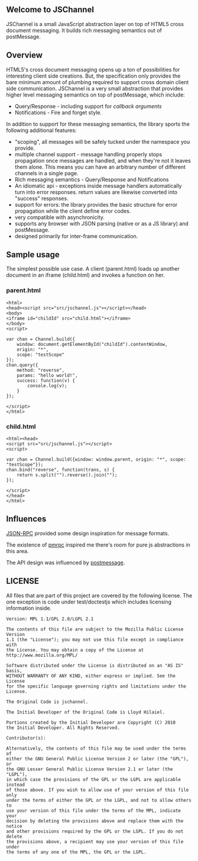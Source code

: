 ## Welcome to JSChannel

JSChannel is a small JavaScript abstraction layer on top of HTML5
cross document messaging.  It builds rich messaging
semantics out of postMessage.

## Overview

HTML5's cross document messaging opens up a ton of possibilities for
interesting client side creations.  But, the specification only
provides the bare minimum amount of plumbing required to support cross
domain client side communication.  JSChannel is a very small
abstraction that provides higher level messaging semantics on top of
postMessage, which include:

  * Query/Response - including support for *callback arguments*
  * Notifications - Fire and forget style.

In addition to support for these messaging semantics, the library sports
the following additional features:

  * "scoping", all messages will be safely tucked under the namespace you
    provide.
  * multiple channel support - message handling properly stops propagation
    once messages are handled, and when they're not it leaves
    them alone.  This means you can have an arbitrary number of different
    channels in a single page.
  * Rich messaging semantics - Query/Response and Notifications
  * An idiomatic api - exceptions inside message handlers automatically
    turn into error responses.  return values are likewise converted into
    "success" responses.
  * support for errors: the library provides the basic structure for error
    propagation while the client define error codes.
  * very compatible with asynchronicity.
  * supports any browser with JSON parsing (native or as a JS library) and
    postMessage.
  * designed primarily for inter-frame communication.

## Sample usage

The simplest possible use case.  A client (parent.html) loads up another
document in an iframe (child.html) and invokes a function on her.

### parent.html

    <html>
    <head><script src="src/jschannel.js"></script></head>
    <body>
    <iframe id="childId" src="child.html"></iframe>
    </body>
    <script>
    
    var chan = Channel.build({
        window: document.getElementById("childId").contentWindow,
        origin: "*",
        scope: "testScope"
    });
    chan.query({
        method: "reverse",
        params: "hello world!",
        success: function(v) {
            console.log(v);
        }
    });
    
    </script>
    </html>

### child.html

    <html><head>
    <script src="src/jschannel.js"></script>
    <script>
    
    var chan = Channel.build({window: window.parent, origin: "*", scope: "testScope"});
    chan.bind("reverse", function(trans, s) {
        return s.split("").reverse().join("");
    });
    
    </script>
    </head>
    </html>

## Influences

[JSON-RPC](http://groups.google.com/group/json-rpc/web/json-rpc-2-0)
provided some design inspiration for message formats.

The existence of [pmrpc](http://code.google.com/p/pmrpc/) inspired me there's
room for pure js abstractions in this area.

The API design was influenced by
[postmessage](http://github.com/daepark/postmessage).

## LICENSE

All files that are part of this project are covered by the following
license.  The one exception is code under test/doctestjs which
includes licensing information inside.
    
    Version: MPL 1.1/GPL 2.0/LGPL 2.1
    
    The contents of this file are subject to the Mozilla Public License Version 
    1.1 (the "License"); you may not use this file except in compliance with 
    the License. You may obtain a copy of the License at 
    http://www.mozilla.org/MPL/
    
    Software distributed under the License is distributed on an "AS IS" basis,
    WITHOUT WARRANTY OF ANY KIND, either express or implied. See the License
    for the specific language governing rights and limitations under the
    License.
    
    The Original Code is jschannel.
    
    The Initial Developer of the Original Code is Lloyd Hilaiel.

    Portions created by the Initial Developer are Copyright (C) 2010
    the Initial Developer. All Rights Reserved.
    
    Contributor(s):
    
    Alternatively, the contents of this file may be used under the terms of
    either the GNU General Public License Version 2 or later (the "GPL"), or
    the GNU Lesser General Public License Version 2.1 or later (the "LGPL"),
    in which case the provisions of the GPL or the LGPL are applicable instead
    of those above. If you wish to allow use of your version of this file only
    under the terms of either the GPL or the LGPL, and not to allow others to
    use your version of this file under the terms of the MPL, indicate your
    decision by deleting the provisions above and replace them with the notice
    and other provisions required by the GPL or the LGPL. If you do not delete
    the provisions above, a recipient may use your version of this file under
    the terms of any one of the MPL, the GPL or the LGPL.
